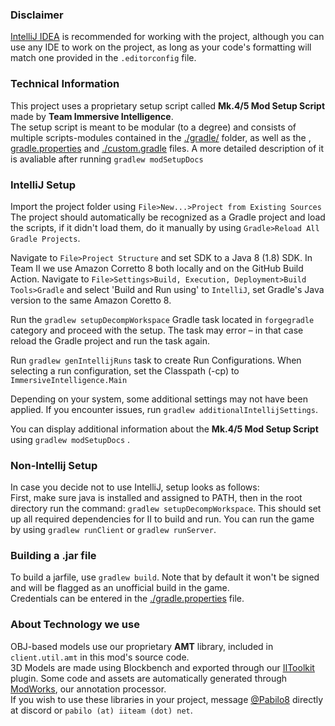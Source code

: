 ### Disclaimer
[IntelliJ IDEA](https://www.jetbrains.com/idea/) is recommended for working with the project, although you can use any IDE to work on the project, as long as your code's formatting will match one provided in the `.editorconfig` file.

### Technical Information
This project uses a proprietary setup script called **Mk.4/5 Mod Setup Script** made by **Team Immersive Intelligence**.  
The setup script is meant to be modular (to a degree) and consists of multiple scripts-modules contained in the [./gradle/](./gradle/) folder, as well as the , [gradle.properties](./gradle.properties) and [./custom.gradle](./custom.gradle) files.
A more detailed description of it is avaliable after running `gradlew modSetupDocs`

### IntelliJ Setup
Import the project folder using `File>New...>Project from Existing Sources`
The project should automatically be recognized as a Gradle project and load the scripts, if it didn't load them, do it manually by using `Gradle>Reload All Gradle Projects`.

Navigate to `File>Project Structure` and set SDK to a Java 8 (1.8) SDK. In Team II we use Amazon Corretto 8 both locally and on the GitHub Build Action.
Navigate to `File>Settings>Build, Execution, Deployment>Build Tools>Gradle` and select 'Build and Run using' to `IntelliJ`, set Gradle's Java version to the same Amazon Coretto 8.

Run the `gradlew setupDecompWorkspace` Gradle task located in `forgegradle` category and proceed with the setup.
The task may error – in that case reload the Gradle project and run the task again.

Run `gradlew genIntellijRuns` task to create Run Configurations.
When selecting a run configuration, set the Classpath (-cp) to `ImmersiveIntelligence.Main`

Depending on your system, some additional settings may not have been applied. If you encounter issues, run `gradlew additionalIntellijSettings`.

You can display additional information about the **Mk.4/5 Mod Setup Script** using `gradlew modSetupDocs` .

### Non-Intellij Setup
In case you decide not to use IntelliJ, setup looks as follows:  
First, make sure java is installed and assigned to PATH, then in the root directory run the command: `gradlew setupDecompWorkspace`.
This should set up all required dependencies for II to build and run.
You can run the game by using `gradlew runClient` or `gradlew runServer`.

### Building a .jar file
To build a jarfile, use `gradlew build`. Note that by default it won't be signed and will be flagged as an unofficial build in the game.  
Credentials can be entered in the [./gradle.properties](./gradle.properties) file.

### About Technology we use
OBJ-based models use our proprietary **AMT** library, included in `client.util.amt` in this mod's source code.  
3D Models are made using Blockbench and exported through our [IIToolkit](https://github.com/Team-Immersive-Intelligence/ii-blockbench-plugin) plugin.
Some code and assets are automatically generated through [ModWorks](https://github.com/Team-Immersive-Intelligence/ModworksProcessor), our annotation processor.  
If you wish to use these libraries in your project, message [@Pabilo8](https://github.com/Pabilo8/) directly at discord or `pabilo (at) iiteam (dot) net`.